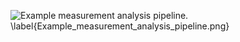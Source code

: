![Example measurement analysis pipeline. \label{Example_measurement_analysis_pipeline.png}](./generated_images/border_Example_measurement_analysis_pipeline.png)

